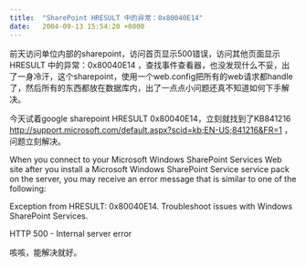 ```yaml
---
title:  "SharePoint HRESULT 中的异常：0x80040E14"
date:   2004-09-13 15:54:20 +0800
---
```


前天访问单位内部的sharepoint，访问首页显示500错误，访问其他页面显示 HRESULT 中的异常：0x80040E14 ，查找事件查看器，也没发现什么不妥，出了一身冷汗，这个sharepoint，使用一个web.config把所有的web请求都handle了，然后所有的东西都放在数据库内，出了一点点小问题还真不知道如何下手解决。  

今天试着google sharepoint HRESULT 0x80040E14，立刻就找到了KB841216 http://support.microsoft.com/default.aspx?scid=kb;EN-US;841216&FR=1 ，问题立刻解决。  

When you connect to your Microsoft Windows SharePoint Services Web site after you install a Microsoft Windows SharePoint Service service pack on the server, you may receive an error message that is similar to one of the following:

Exception from HRESULT: 0x80040E14.
Troubleshoot issues with Windows SharePoint Services.  

HTTP 500 - Internal server error

咳咳，能解决就好。  

